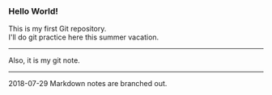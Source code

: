 ### Hello World!

This is my first Git repository.  
I'll do git practice here this summer vacation.

***
Also, it is my git note.

***
2018-07-29 Markdown notes are branched out.